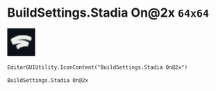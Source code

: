# BuildSettings.Stadia On@2x `64x64`
<img src="/img/BuildSettings.Stadia%20On.png" width=64 height=64>

``` CSharp
EditorGUIUtility.IconContent("BuildSettings.Stadia On@2x")
```
```
BuildSettings.Stadia On@2x
```
